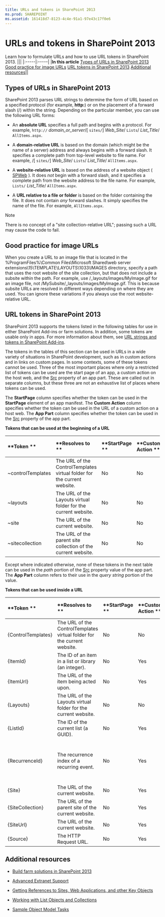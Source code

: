 ```yaml
---
title: URLs and tokens in SharePoint 2013
ms.prod: SHAREPOINT
ms.assetid: 161418d7-8123-4c4e-91a1-97e43c17f0e6
---
```




# URLs and tokens in SharePoint 2013
Learn how to formulate URLs and how to use URL tokens in SharePoint 2013.
|||
|:-----|:-----|
|**In this article**          [Types of URLs in SharePoint 2013](#TypesOfURLs)           [Good practice for image URLs](#GoodPracticeImageURL)           [URL tokens in SharePoint 2013](#URLtokens)           [Additional resources](#SP15URLS_addlresources)||
   

## Types of URLs in SharePoint 2013
<a name="TypesOfURLs"> </a>

SharePoint 2013 parses URL strings to determine the form of URL based on a specified protocol (for example, **http:**) or on the placement of a forward slash (/) within the string. Depending on the particular member, you can use the following URL forms:
  
    
    

- An **absolute URL** specifies a full path and begins with a protocol. For example, `http://` _domain_or_server_/[ `sites/`] _Web_Site_/ `Lists`/ _List_Title_/ `AllItems.aspx`.
    
  
- A **domain-relative URL** is based on the domain (which might be the name of a server) address and always begins with a forward slash. It specifies a complete path from top-level website to file name. For example, /[ `sites/`] _Web_Site_/ `Lists`/ _List_Title_/ `AllItems.aspx`. 
    
  
- A **website-relative URL** is based on the address of a website object ( [SPWeb](https://msdn.microsoft.com/library/Microsoft.SharePoint.SPWeb.aspx) ). It does _not_ begin with a forward slash, and it specifies a complete path from the website address to the file name. For example, `Lists/` _List_Title_/ `AllItems.aspx`.
    
  
- A **URL relative to a file or folder** is based on the folder containing the file. It does not contain _any_ forward slashes. It simply specifies the name of the file. For example, `AllItems.aspx`.
    
  

> [!NOTE]
> There is no concept of a "site collection-relative URL"; passing such a URL may cause the code to fail. 
  
    
    


## Good practice for image URLs
<a name="GoodPracticeImageURL"> </a>

When you create a URL to an image file that is located in the %ProgramFiles%\\Common Files\\Microsoft Shared\\web server extensions\\15\\TEMPLATE\\LAYOUTS\\1033\\IMAGES directory, specify a path that uses the root website of the site collection, but that does not include a subsite within the path. For example, use /_layouts/images/MyImage.gif for an image file, not /MySubsite/_layouts/images/MyImage.gif. This is because subsite URLs are resolved in different ways depending on where they are used. You can ignore these variations if you always use the root website-relative URL.
  
    
    

## URL tokens in SharePoint 2013
<a name="URLtokens"> </a>

SharePoint 2013 supports the tokens listed in the following tables for use in either SharePoint Add-ins or farm solutions. In addition, some tokens are usable only in apps. For more information about them, see  [URL strings and tokens in SharePoint Add-ins](http://msdn.microsoft.com/library/800ec8cd-a448-46bc-b41e-d4030eeb4048%28Office.15%29.aspx).
  
    
    
The tokens in the tables of this section can be used in URLs in a wide variety of situations in SharePoint development, such as in custom actions and in links on custom pages. In some contexts, some of these tokens cannot be used. Three of the most important places where only a restricted list of tokens can be used are the start page of an app, a custom action on the host web, and the  [Src](https://msdn.microsoft.com/library/Microsoft.SharePoint.WebControls.SPAppIFrame.Src.aspx) property of an app part. These are called out in separate columns, but these three are not an exhaustive list of places where tokens can be used.
  
    
    
The **StartPage** column specifies whether the token can be used in the **StartPage** element of an app manifest. The **Custom Action** column specifies whether the token can be used in the URL of a custom action on a host web. The **App Part** column specifies whether the token can be used in the [Src](https://msdn.microsoft.com/library/Microsoft.SharePoint.WebControls.SPAppIFrame.Src.aspx) property of the app part.
  
    
    

**Tokens that can be used at the beginning of a URL**


|**Token **|**Resolves to **|**StartPage **|**Custom Action **|**App Part **|**Remarks **|
|:-----|:-----|:-----|:-----|:-----|:-----|
|~controlTemplates  <br/> |The URL of the ControlTemplates virtual folder for the current website.  <br/> |No  <br/> |No  <br/> |No  <br/> ||
|~layouts  <br/> |The URL of the Layouts virtual folder for the current website.  <br/> |No  <br/> |No  <br/> |No  <br/> ||
|~site  <br/> |The URL of the current website.  <br/> |No  <br/> |No  <br/> |Yes  <br/> ||
|~sitecollection  <br/> |The URL of the parent site collection of the current website.  <br/> |No  <br/> |No  <br/> |Yes  <br/> ||
   
Except where indicated otherwise, none of these tokens in the next table can be used in the  *path*  portion of the [Src](https://msdn.microsoft.com/library/Microsoft.SharePoint.WebControls.SPAppIFrame.Src.aspx) property value of the app part. The **App Part** column refers to their use in the *query string*  portion of the value.
  
    
    

**Tokens that can be used inside a URL**


|**Token **|**Resolves to **|**StartPage **|**Custom Action **|**App Part **|**Remarks **|
|:-----|:-----|:-----|:-----|:-----|:-----|
|{ControlTemplates}  <br/> |The URL of the ControlTemplates virtual folder for the current website.  <br/> |No  <br/> |No  <br/> |No  <br/> ||
|{ItemId}  <br/> |The ID of an item in a list or library (an integer).  <br/> |No  <br/> |Yes  <br/> |No  <br/> ||
|{ItemUrl}  <br/> |The URL of the item being acted upon.  <br/> |No  <br/> |Yes  <br/> |No  <br/> ||
|{Layouts}  <br/> |The URL of the Layouts virtual folder for the current website.  <br/> |No  <br/> |No  <br/> |No  <br/> ||
|{ListId}  <br/> |The ID of the current list (a GUID).  <br/> |No  <br/> |Yes  <br/> |No  <br/> ||
|{RecurrenceId}  <br/> |The recurrence index of a recurring event.  <br/> |No  <br/> |Yes  <br/> |No  <br/> |This token is not supported for use in the context menus of list items.  <br/> |
|{Site}  <br/> |The URL of the current website.  <br/> |No  <br/> |Yes  <br/> |Yes  <br/> ||
|{SiteCollection}  <br/> |The URL of the parent site of the current website.  <br/> |No  <br/> |Yes  <br/> |Yes  <br/> ||
|{SiteUrl}  <br/> |The URL of the current website.  <br/> |No  <br/> |Yes  <br/> |No  <br/> ||
|{Source}  <br/> |The HTTP Request URL.  <br/> |No  <br/> |Yes  <br/> |No  <br/> ||
   

## Additional resources
<a name="SP15URLS_addlresources"> </a>


-  [Build farm solutions in SharePoint 2013](build-farm-solutions-in-sharepoint-2013.md)
    
  
-  [Advanced Extranet Support](http://msdn.microsoft.com/library/21d67796-23c5-4339-8f0e-124208d21ab2%28Office.15%29.aspx)
    
  
-  [Getting References to Sites, Web Applications, and other Key Objects](http://msdn.microsoft.com/library/8623ef1d-e3cc-426c-84a3-6379e0ae284f%28Office.15%29.aspx)
    
  
-  [Working with List Objects and Collections](http://msdn.microsoft.com/library/d4167b10-6f1e-49f1-8b22-16ce20012a27%28Office.15%29.aspx)
    
  
-  [Sample Object Model Tasks](http://msdn.microsoft.com/library/94d6898d-6a0f-43a7-ad06-1b27ec6916ea%28Office.15%29.aspx)
    
  
